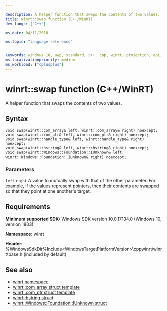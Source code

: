 ```yaml
---

description: A helper function that swaps the contents of two values.
title: winrt::swap function (C++/WinRT)
dev_langs: ["C++"]

ms.date: 04/11/2018

ms.topic: "language-reference"


keywords: windows 10, uwp, standard, c++, cpp, winrt, projection, api, reference, swap
ms.localizationpriority: medium
ms.workload: ["cplusplus"]
---
```


# winrt::swap function (C++/WinRT)

A helper function that swaps the contents of two values.

## Syntax
```cppwinrt
void swap(winrt::com_array& left, winrt::com_array& right) noexcept;
void swap(winrt::com_ptr& left, winrt::com_ptr& right) noexcept;
void swap(winrt::handle_type& left, winrt::handle_type& right) noexcept;
void swap(winrt::hstring& left, winrt::hstring& right) noexcept;
void swap(winrt::Windows::Foundation::IUnknown& left, winrt::Windows::Foundation::IUnknown& right) noexcept;
```

### Parameters
`left` `right`
A value to mutually swap with that of the other parameter. For example, if the values represent pointers, then their contents are swapped so that they point at one another's target.

## Requirements
**Minimum supported SDK:** Windows SDK version 10.0.17134.0 (Windows 10, version 1803)

**Namespace:** winrt

**Header:** %WindowsSdkDir%Include\<WindowsTargetPlatformVersion>\cppwinrt\winrt\base.h (included by default)

## See also 
* [winrt namespace](winrt.md)
* [winrt::com_array struct template](com-array.md)
* [winrt::com_ptr struct template](com-ptr.md)
* [winrt::hstring struct](hstring.md)
* [winrt::Windows::Foundation::IUnknown struct](windows-foundation-iunknown.md)
